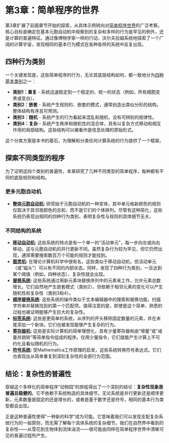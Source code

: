 # 第3章：简单程序的世界

第3章扩展了前面章节开始的探索，从具体示例转向对[简单程序世界](annotation:the-world-of-simple-programs)的广泛考察。核心目标是确定在基本元胞自动机中观察到的复杂和多样的行为是罕见的例外，还是计算的普遍特征。通过像博物学家一样的行动，沃尔夫拉姆系统地探索了一个广阔的计算宇宙，发现相同的基本行为模式在各种各样的系统中反复出现。

## 四种行为类别

一个关键发现是，这些简单程序的行为，无论其底层结构如何，都一致地分为[四种基本类别](annotation:four-classes-of-behavior)之一：

- **类别1：重复** - 系统迅速稳定到一个稳定的、统一的状态（例如，所有细胞变黑或变白）。
- **类别2：嵌套** - 系统产生规则的、嵌套的模式，通常创造出类似分形的结构。整体结构有序且可预测。
- **类别3：随机** - 系统产生的行为看起来混乱和随机，没有可辨别的规律性。
- **类别4：复杂** - 系统产生秩序和随机性的混合体，具有以复杂方式移动和相互作用的局部结构。这些结构可以被看作是信息处理的原始形式。

这个分类方案是本书的基石，为理解和分类任何计算系统的行为提供了一个框架。

## 探索不同类型的程序

为了证明这四个类别的普遍性，本章研究了几种不同类型的简单程序，每种都有不同的底层规则和结构。

### 更多元胞自动机
- **[整体元胞自动机](annotation:totalistic-cellular-automata):** 研究始于元胞自动机的一种变体，其中单元格新颜色的规则仅取决于其邻居颜色的总和，而不是它们的个体排列。尽管有这种简化，这些系统仍表现出相同的四种行为类别，表明复杂性与规则的具体细节无关。

### 不同结构的系统
- **[移动自动机](annotation:mobile-automata):** 这些系统的特点是有一个单一的“活动单元”，每一步向左或向右移动。这与元胞自动机的并行更新不同。虽然复杂行为较为罕见，但它仍然出现，通常需要搜索数百万个可能的规则才能找到。
- **[图灵机](annotation:turing-machines):** 在理论计算机科学中很有名，这些类似于移动自动机，但活动单元（或“磁头”）可以有不同的内部状态。同样，发现了四种行为类别，一旦达到某个阈值（例如，四种状态），复杂性就会出现。
- **[替换系统](annotation:substitution-systems):** 这些系统通过用新元素块替换序列中的元素来工作，允许元素总数增长。它们自然地产生嵌套模式（类别2），但依赖于相邻元素的变化可以产生随机性和复杂性（类别3和4）。
- **[顺序替换系统](annotation:sequential-substitution-systems):** 这些系统的操作类似于文本编辑器中的搜索和替换功能，扫描字符串并替换找到的第一个匹配项。值得注意的是，即使是这个简单、熟悉的过程也被证明能够产生巨大的复杂性。
- **[标签系统](annotation:tag-systems):** 这些是更简单的系统，从序列的开头移除固定数量的元素，并在末尾添加一个新块。它们也被发现能够产生复杂的行为。
- **[寄存器机](annotation:register-machines):** 这些是实际计算机的简单理想化，具有少量寄存器和由“增量”或“减量并跳转”等简单指令组成的程序。仅用少量指令，它们就能产生计算上不可约化且看似随机的行为。
- **[符号系统](annotation:symbolic-systems):** 受Mathematica工作原理的启发，这些系统转换符号表达式。它们也表现出从简单重复到深刻复杂性的全部行为范围。

## 结论：复杂性的普遍性

穿越这个多样化的简单程序“动物园”的旅程得出了一个深刻的结论：**复杂性现象是普遍且稳健的**。它不依赖于系统构造的具体细节。无论系统是并行更新还是顺序更新，元素数量是固定的还是增长的，或者是基于数字还是符号，相同的基本行为类型都会出现。

正是这种普遍性使得“一种新的科学”成为可能。它意味着我们可以发现支配复杂系统行为的一般原则，而无需了解每个具体系统的复杂细节。我们在自然界中看到的复杂性——从雪花到生物体到流体湍流——很可能由同样在简单程序世界中清晰可见的普遍过程所产生。